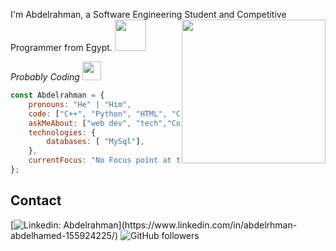 I'm Abdelrahman, a Software Engineering Student and Competitive Programmer from Egypt. <img src="https://media.giphy.com/media/12oufCB0MyZ1Go/giphy.gif" width="50"></h2>
<img align='right' src="https://media.giphy.com/media/M9gbBd9nbDrOTu1Mqx/giphy.gif" width="230">
<p><em> Probably Coding
</a><img src="https://media.giphy.com/media/WUlplcMpOCEmTGBtBW/giphy.gif" width="30"> 
</em></p>

```javascript
const Abdelrahman = {
    pronouns: "He" | "Him",
    code: ["C++", "Python", "HTML", "CSS","C#"],
    askMeAbout: ["web dev", "tech","Competitive Programming"],
    technologies: {
        databases: [ "MySql"],
    },
    currentFocus: "No Focus point at this time",
};
```
## Contact
[![Linkedin: Abdelrahman](https://img.shields.io/badge/-Abdelrahman-blue?style=flat-square&logo=Linkedin&logoColor=white&link=[https://www.linkedin.com/in](https://www.linkedin.com/in/abdelrhman-abdelhamed-155924225/)-p-singh/)](https://www.linkedin.com/in/abdelrhman-abdelhamed-155924225/)
![GitHub followers](https://img.shields.io/github/followers/Abdelrhman-2002?label=Follow&style=social)
